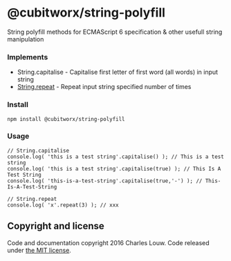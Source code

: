 # @cubitworx/string-polyfill
String polyfill methods for ECMAScript 6 specification & other usefull string manipulation


### Implements

- String.capitalise - Capitalise first letter of first word (all words) in input string
- [String.repeat](https://developer.mozilla.org/en/docs/Web/JavaScript/Reference/Global_Objects/String/repeat) - Repeat input string specified number of times


### Install

```
npm install @cubitworx/string-polyfill
```


### Usage

```
// String.capitalise
console.log( 'this is a test string'.capitalise() ); // This is a test string
console.log( 'this is a test string'.capitalise(true) ); // This Is A Test String
console.log( 'this-is-a-test-string'.capitalise(true,'-') ); // This-Is-A-Test-String

// String.repeat
console.log( 'x'.repeat(3) ); // xxx
```


## Copyright and license

Code and documentation copyright 2016 Charles Louw. Code released under [the MIT license](https://github.com/cubitworx/cw-string-polyfill.git/LICENSE).
